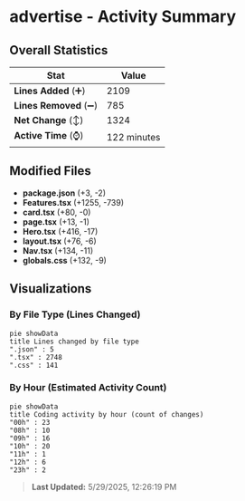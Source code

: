 # advertise - Activity Summary 

## Overall Statistics

| Stat                   | Value                                                             |
| ---------------------- | ----------------------------------------------------------------- |
| **Lines Added** (➕)   | 2109                                          |
| **Lines Removed** (➖) | 785                                        |
| **Net Change** (↕)    | 1324                |
| **Active Time** (⌚)   | 122 minutes |


## Modified Files
- **package.json** (+3, -2)
- **Features.tsx** (+1255, -739)
- **card.tsx** (+80, -0)
- **page.tsx** (+13, -1)
- **Hero.tsx** (+416, -17)
- **layout.tsx** (+76, -6)
- **Nav.tsx** (+134, -11)
- **globals.css** (+132, -9)

## Visualizations

### By File Type (Lines Changed)

```mermaid
pie showData
title Lines changed by file type
".json" : 5
".tsx" : 2748
".css" : 141
```

### By Hour (Estimated Activity Count)

```mermaid
pie showData
title Coding activity by hour (count of changes)
"00h" : 23
"08h" : 10
"09h" : 16
"10h" : 20
"11h" : 1
"12h" : 6
"23h" : 2
```


> **Last Updated:** 5/29/2025, 12:26:19 PM